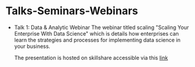 # Talks-Seminars-Webinars

* Talk 1: Data & Analytic Webinar
  The webinar titled scaling "Scaling Your Enterprise With Data Science" which is details how enterprises can learn the strategies and processes for implementing data science in your business.

  The presentation is hosted on skillshare accessible via this [link](https://www.slideshare.net/superfluid/scaling-your-enterprise-with-data-science-167527120)
